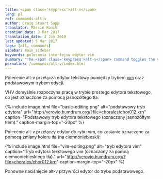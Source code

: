 ```yaml
---
title: <span class='keypress'>alt-v</span>
lang: pl
ref: commands-alt-v
author: Craig Stuart Sapp
translator: Marcin Konik
creation_date: 3 Mar 2017
translation_date: 3 Jan 2019
last_updated: 5 Mar 2017
tags: [all, commands]
sidebar: main_sidebar
keywords: polecenia interfejsu edytor vim
summary: "The <span class='keypress'>alt-v</span> command toggles the vim editing mode."
permalink: /commands/alt-v/index.html
---
```


Polecenie <span class="keypress">alt-v</span> przełącza edytor tekstowy
pomiędzy trybem [vim](https://en.wikipedia.org/wiki/Vim_(text_editor))
oraz podstawowym trybem edycji.

VHV domyślnie rozpoczyna pracę w trybie prostego edytora tekstowego,
co jest oznaczone za pomocą jasnożółtego tła:

{% include image.html
	file="basic-editing.png"
	alt="podstawowy tryb edytora"
	url="http://verovio.humdrum.org/?file=chorales/chor012.krn"
	caption="Podstawowy tryb edytora tekstowego (oznaczony jasnożółtym tłem)."
	caption-margin-top="-20px"
%}

Polecenie <span class="keypress">alt-v</span> przełączy edytor do rybu vim,
co zostanie oznaczone za pomocą zmiany koloru tła (na ciemnoniebieski):

{% include image.html
	file="vim-editing.png"
	alt="tryb edytora vim"
	caption="Tryb edytora tekstowego vim (oznaczony za pomoą ciemnoniebieskiego tła)."
	url="http://verovio.humdrum.org/?file=chorales/chor012.krn"
	caption-margin-top="-20px"
%}

Ponowne naciśnięcie <span class="keypress">alt-v</span> przywróci edytor do trybu podstawowego.
